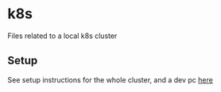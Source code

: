 # k8s

Files related to a local k8s cluster

## Setup

See setup instructions for the whole cluster, and a dev pc [here](docs/initial_setup.md)

